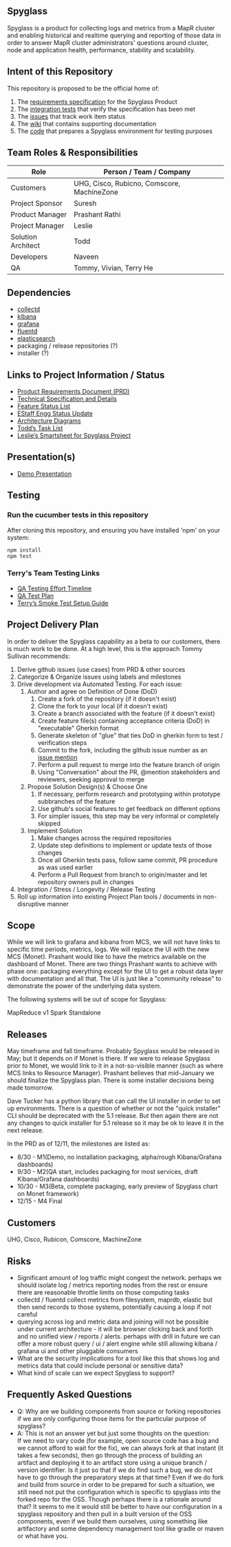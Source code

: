 Spyglass
--------

Spyglass is a product for collecting logs and metrics from a MapR cluster
and enabling historical and realtime querying and reporting of those data
in order to answer MapR cluster administrators' questions around cluster,
node and application health, performance, stability and scalability.

## Intent of this Repository

This repository is proposed to be the official home of:

1. The [requirements specification](features) for the Spyglass Product
2. The [integration tests](features/step_definitions) that verify the specification has been met
3. The [issues](https://github.com/mapr/private-spyglass/issues) that track work item status
4. The [wiki](https://github.com/mapr/private-spyglass/wiki) that contains supporting documentation
5. The [code](#) that prepares a Spyglass environment for testing purposes

## Team Roles & Responsibilities

Role               | Person / Team / Company
-------------------|-------------------------------------------
Customers          | UHG, Cisco, Rubicno, Comscore, MachineZone
Project Sponsor    | Suresh
Product Manager    | Prashant Rathi
Project Manager    | Leslie
Solution Architect | Todd
Developers         | Naveen
QA                 | Tommy, Vivian, Terry He

## Dependencies

* [collectd](https://github.com/mapr/private-collectd/tree/master/ext-conf)
* [kibana](https://github.com/mapr/private-kibana)
* [grafana](https://github.com/mapr/private-grafana)
* [fluentd](https://github.com/mapr/private-fluentd)
* [elasticsearch](https://github.com/mapr/private-elasticsearch)
* packaging / release repositories (?)
* installer (?)

## Links to Project Information / Status

* [Product Requirements Document (PRD)](https://docs.google.com/document/d/11EU6l3wc_yaGWgloaXjJIzhpnQicgdRlmR7C-pJJoJA/edit#heading=h.3tsrqayzbm1)
* [Technical Specification and Details](https://docs.google.com/document/d/1ZyrtCg9SexR-k_VGIo6dEU5e9wd1BrlNzFJep7k87rs/edit#heading=h.c6l8pz106k6r)	
* [Feature Status List](https://docs.google.com/spreadsheets/d/13gyxRlhiB6d_dKQc6H_i0O-nRHF19bbVjwsCd_sKXPs/edit#gid=0&vpid=A1)
* [EStaff Engg Status Update](https://docs.google.com/spreadsheets/d/1xJyr7fsCRdwZb6ZxLZ7XaulX_GXcUNyuRePxVPgtkTE/edit#gid=288618273&vpid=B2)
* [Architecture Diagrams](https://drive.google.com/open?id=0B7EWOFmgXzOZS0J3NHMtdUo5cEE)
* [Todd’s Task List](https://docs.google.com/document/d/1zae1Ie3xHLXZ7nspo5e1LvppgLd2OrDijqvUzeuRdaY/edit)
* [Leslie’s Smartsheet for Spyglass Project](https://app.smartsheet.com/b/home)

## Presentation(s)

* [Demo Presentation](https://docs.google.com/a/maprtech.com/presentation/d/1xXE0lf5Gmb-IPYF3RU5yjDgtvqysDsGn-i3bAyt8JW0/edit?usp=sharing_eid&ts=565f7cee)

## Testing

### Run the cucumber tests in this repository

After cloning this repository, and ensuring you have installed 'npm' on your system:

    npm install
    npm test
    
### Terry's Team Testing Links

* [QA Testing Effort Timeline](https://docs.google.com/spreadsheets/d/1Bn3a8WpNcYoflH9H59vvYthAzQuReYenkv07PQaso6o/edit?ts=565e1cb5#gid=0&vpid=A1)
* [QA Test Plan](https://docs.google.com/spreadsheets/d/1ymN1LxxvuPyUgf8dC6SFgu_pjDYneKodsVY6KTQol0E/edit?ts=565e1cbf#gid=0&vpid=A1)
* [Terry’s Smoke Test Setup Guide](https://docs.google.com/document/d/12VBKeMgXKhWm0qIcRlrxpSJ-1GPUq463KlaWKrDB3qU/edit?ts=56685b1a#heading=h.vgktbnvy3cxo)

## Project Delivery Plan

In order to deliver the Spyglass capability as a beta to our customers, there is much
work to be done. At a high level, this is the approach Tommy Sullivan recommends:

1. Derive github issues (use cases) from PRD & other sources
2. Categorize & Organize issues using labels and milestones
3. Drive development via Automated Testing. For each issue: 
    1. Author and agree on Definition of Done (DoD)
        1. Create a fork of the repository (if it doesn't exist)
        2. Clone the fork to your local (if it doesn't exist)
        3. Create a branch associated with the feature (if it doesn't exist)
        4. Create feature file(s) containing acceptance criteria (DoD) in "executable" Gherkin format
        5. Generate skeleton of "glue" that ties DoD in gherkin form to test / verification steps
        6. Commit to the fork, including the github issue number as an [issue mention](https://github.com/blog/957-introducing-issue-mentions)
        7. Perform a pull request to merge into the feature branch of origin
        8. Using "Conversation" about the PR, @mention stakeholders and reviewers, seeking approval to merge
    2. Propose Solution Design(s) & Choose One
        1. If necessary, perform research and prototyping within prototype subbranches of the feature
        2. Use github's social features to get feedback on different options
        3. For simpler issues, this step may be very informal or completely skipped
    3. Implement Solution
        1. Make changes across the required repositories
        2. Update step definitions to implement or update tests of those changes
        3. Once all Gherkin tests pass, follow same commit, PR procedure as was used earlier
        4. Perform a Pull Request from branch to origin/master and let repository owners pull in changes
4. Integration / Stress / Longevity / Release Testing
5. Roll up information into existing Project Plan tools / documents in non-disruptive manner

## Scope

While we will link to grafana and kibana from MCS, we will not have links to specific time periods, metrics, logs.
We will replace the UI with the new MCS (Monet). Prashant would like to have the metrics available on the dashboard 
of Monet. There are two things Prashant wants to achieve with phase one: packaging everything except for the UI to get
a robust data layer with documentation and all that. The UI is just like a "community release" to demonstrate the
power of the underlying data system.

The following systems will be out of scope for Spyglass:

MapReduce v1
Spark Standalone

## Releases

May timeframe and fall timeframe. Probably Spyglass would be released in May; but it depends on if Monet is there. If
we were to release Spyglass prior to Monet, we would link to it in a not-so-visible manner (such as where MCS
links to Resource Manager). Prashant believes that mid-January we should finalize the Spyglass plan. There is 
some installer decisions being made tomorrow. 

Dave Tucker has a python library that can call the UI installer in order to set up environments. There is a question of
whether or not the "quick installer" CLI should be deprecated with the 5.1 release. But then again there are not any
changes to quick installer for 5.1 release so it may be ok to leave it in the next release.

In the PRD as of 12/11, the milestones are listed as:

* 8/30 - M1(Demo, no installation packaging, alpha/rough Kibana/Grafana dashboards)
* 9/30 - M2(QA start, includes packaging for most services, draft Kibana/Grafana dashboards)
* 10/30 - M3(Beta, complete packaging, early preview of Spyglass chart on Monet framework)
* 12/15 - M4 Final

## Customers

UHG, Cisco, Rubicon, Comscore, MachineZone

## Risks

* Significant amount of log traffic might congest the network. perhaps we should isolate log / metrics reporting nodes 
  from the rest or ensure there are reasonable throttle limits on those computing tasks
* collectd / fluentd collect metrics from filesystem, maprdb, elastic but then send records to those systems, 
  potentially causing a loop if not careful
* querying across log and metric data and joining will not be possible under current architecture - it will be browser
  clicking back and forth and no unified view / reports / alerts. perhaps with drill in future we can offer a more 
  robust query / ui / alert engine while still allowing kibana / grafana ui and other pluggable consumers
* What are the security implications for a tool like this that shows log and metrics data that could include personal
  or sensitive data?
* What kind of scale can we expect Spyglass to support?

## Frequently Asked Questions

* Q: Why are we building components from source or forking repositories if we are only configuring those items for the
  particular purpose of spyglass? 
* A: This is not an answer yet but just some thoughts on the question:  
  If we need to vary code (for example, open source code has a bug and we cannot
  afford to wait for the fix), we can always fork at that instant (it takes a few seconds), then go through the process
  of building an artifact and deploying it to an artifact store using a unique branch / version identifier. Is it just
  so that if we do find such a bug, we do not have to go through the preparatory steps at that time? Even if we do
  fork and build from source in order to be prepared for such a situation, we still need not put the configuration 
  which is specific to spyglass into the forked repo for the OSS. Though perhaps there is a rationale around that? It
  seems to me it would still be better to have our configuration in a spyglass repository and then pull in a built 
  version of the OSS components, even if we build them ourselves, using something like artifactory and some dependency
  management tool like gradle or maven or what have you.